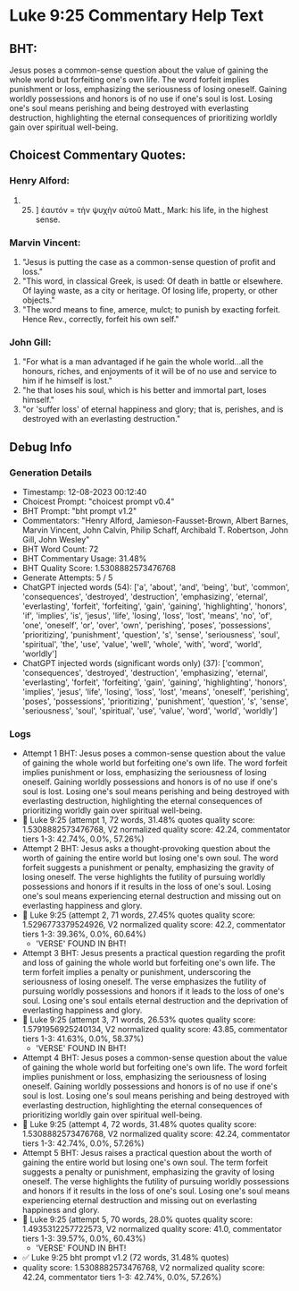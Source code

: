 # Luke 9:25 Commentary Help Text

## BHT:
Jesus poses a common-sense question about the value of gaining the whole world but forfeiting one's own life. The word forfeit implies punishment or loss, emphasizing the seriousness of losing oneself. Gaining worldly possessions and honors is of no use if one's soul is lost. Losing one's soul means perishing and being destroyed with everlasting destruction, highlighting the eternal consequences of prioritizing worldly gain over spiritual well-being.

## Choicest Commentary Quotes:
### Henry Alford:
1.  25. ] ἑαυτόν = τὴν ψυχὴν αὐτοῦ Matt., Mark: his life, in the highest sense.


### Marvin Vincent:
1. "Jesus is putting the case as a common-sense question of profit and loss."
2. "This word, in classical Greek, is used: Of death in battle or elsewhere. Of laying waste, as a city or heritage. Of losing life, property, or other objects."
3. "The word means to fine, amerce, mulct; to punish by exacting forfeit. Hence Rev., correctly, forfeit his own self."

### John Gill:
1. "For what is a man advantaged if he gain the whole world...all the honours, riches, and enjoyments of it will be of no use and service to him if he himself is lost." 
2. "he that loses his soul, which is his better and immortal part, loses himself." 
3. "or 'suffer loss' of eternal happiness and glory; that is, perishes, and is destroyed with an everlasting destruction."


## Debug Info
### Generation Details
- Timestamp: 12-08-2023 00:12:40
- Choicest Prompt: "choicest prompt v0.4"
- BHT Prompt: "bht prompt v1.2"
- Commentators: "Henry Alford, Jamieson-Fausset-Brown, Albert Barnes, Marvin Vincent, John Calvin, Philip Schaff, Archibald T. Robertson, John Gill, John Wesley"
- BHT Word Count: 72
- BHT Commentary Usage: 31.48%
- BHT Quality Score: 1.5308882573476768
- Generate Attempts: 5 / 5
- ChatGPT injected words (54):
	['a', 'about', 'and', 'being', 'but', 'common', 'consequences', 'destroyed', 'destruction', 'emphasizing', 'eternal', 'everlasting', 'forfeit', 'forfeiting', 'gain', 'gaining', 'highlighting', 'honors', 'if', 'implies', 'is', 'jesus', 'life', 'losing', 'loss', 'lost', 'means', 'no', 'of', 'one', 'oneself', 'or', 'over', 'own', 'perishing', 'poses', 'possessions', 'prioritizing', 'punishment', 'question', 's', 'sense', 'seriousness', 'soul', 'spiritual', 'the', 'use', 'value', 'well', 'whole', 'with', 'word', 'world', 'worldly']
- ChatGPT injected words (significant words only) (37):
	['common', 'consequences', 'destroyed', 'destruction', 'emphasizing', 'eternal', 'everlasting', 'forfeit', 'forfeiting', 'gain', 'gaining', 'highlighting', 'honors', 'implies', 'jesus', 'life', 'losing', 'loss', 'lost', 'means', 'oneself', 'perishing', 'poses', 'possessions', 'prioritizing', 'punishment', 'question', 's', 'sense', 'seriousness', 'soul', 'spiritual', 'use', 'value', 'word', 'world', 'worldly']

### Logs
- Attempt 1 BHT: Jesus poses a common-sense question about the value of gaining the whole world but forfeiting one's own life. The word forfeit implies punishment or loss, emphasizing the seriousness of losing oneself. Gaining worldly possessions and honors is of no use if one's soul is lost. Losing one's soul means perishing and being destroyed with everlasting destruction, highlighting the eternal consequences of prioritizing worldly gain over spiritual well-being.
- 🔄 Luke 9:25 (attempt 1, 72 words, 31.48% quotes quality score: 1.5308882573476768, V2 normalized quality score: 42.24, commentator tiers 1-3: 42.74%, 0.0%, 57.26%)
- Attempt 2 BHT: Jesus asks a thought-provoking question about the worth of gaining the entire world but losing one's own soul. The word forfeit suggests a punishment or penalty, emphasizing the gravity of losing oneself. The verse highlights the futility of pursuing worldly possessions and honors if it results in the loss of one's soul. Losing one's soul means experiencing eternal destruction and missing out on everlasting happiness and glory.
- 🔄 Luke 9:25 (attempt 2, 71 words, 27.45% quotes quality score: 1.5296773379524926, V2 normalized quality score: 42.2, commentator tiers 1-3: 39.36%, 0.0%, 60.64%) 
	- 'VERSE' FOUND IN BHT!
- Attempt 3 BHT: Jesus presents a practical question regarding the profit and loss of gaining the whole world but forfeiting one's own life. The term forfeit implies a penalty or punishment, underscoring the seriousness of losing oneself. The verse emphasizes the futility of pursuing worldly possessions and honors if it leads to the loss of one's soul. Losing one's soul entails eternal destruction and the deprivation of everlasting happiness and glory.
- 🔄 Luke 9:25 (attempt 3, 71 words, 26.53% quotes quality score: 1.5791956925240134, V2 normalized quality score: 43.85, commentator tiers 1-3: 41.63%, 0.0%, 58.37%) 
	- 'VERSE' FOUND IN BHT!
- Attempt 4 BHT: Jesus poses a common-sense question about the value of gaining the whole world but forfeiting one's own life. The word forfeit implies punishment or loss, emphasizing the seriousness of losing oneself. Gaining worldly possessions and honors is of no use if one's soul is lost. Losing one's soul means perishing and being destroyed with everlasting destruction, highlighting the eternal consequences of prioritizing worldly gain over spiritual well-being.
- 🔄 Luke 9:25 (attempt 4, 72 words, 31.48% quotes quality score: 1.5308882573476768, V2 normalized quality score: 42.24, commentator tiers 1-3: 42.74%, 0.0%, 57.26%)
- Attempt 5 BHT: Jesus raises a practical question about the worth of gaining the entire world but losing one's own soul. The term forfeit suggests a penalty or punishment, emphasizing the gravity of losing oneself. The verse highlights the futility of pursuing worldly possessions and honors if it results in the loss of one's soul. Losing one's soul means experiencing eternal destruction and missing out on everlasting happiness and glory.
- 🔄 Luke 9:25 (attempt 5, 70 words, 28.0% quotes quality score: 1.4935312257722573, V2 normalized quality score: 41.0, commentator tiers 1-3: 39.57%, 0.0%, 60.43%) 
	- 'VERSE' FOUND IN BHT!
- ✅ Luke 9:25 bht prompt v1.2 (72 words, 31.48% quotes)
- quality score: 1.5308882573476768, V2 normalized quality score: 42.24, commentator tiers 1-3: 42.74%, 0.0%, 57.26%)
